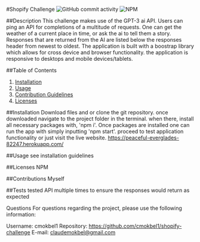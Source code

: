 #Shopify Challenge
![GitHub commit activity](https://img.shields.io/github/commit-activity/m/cmokbel1/shopify-challenge)
 ![NPM](https://img.shields.io/npm/l/full)
 
##Description
This challenge makes use of the GPT-3 ai API. Users can ping an API for completions of a multitude of requests. One can get the weather of a current place in time, or ask the ai to tell them a story. Responses that are returned from the AI are listed below the responses header from newest to oldest. The application is built with a boostrap library which allows for cross device and browser functionality. the application is responsive to desktops and mobile devices/tablets.

##Table of Contents
  1. [Installation](#Installation)
  2. [Usage](#Usage)
  3. [Contribution Guidelines](#Contributions)
  4. [Licenses](#Licenses)

##Installation
Download files and or clone the git repository. once downloaded navigate to the project folder in the terminal. when there, install all necessary packages with, 'npm i'. Once packages are installed one can run the app with simply inputting 'npm start'. proceed to test application functionality or just visit the live website. https://peaceful-everglades-82247.herokuapp.com/

##Usage
see installation guidelines

##Licenses
NPM

##Contributions
Myself

##Tests
tested API multiple times to ensure the responses would return as expected

Questions
For questions regarding the project, please use the following information:

Username: cmokbel1
Repository: https://github.com/cmokbel1/shopify-challenge
E-mail: claudemokbel@gmail.com
